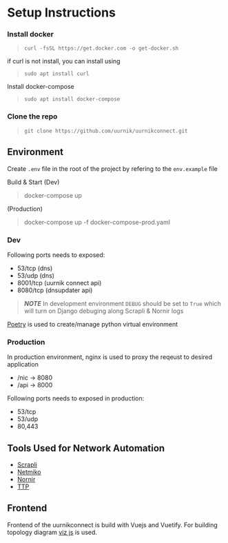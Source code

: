 # Setup Instructions

### Install docker
> `curl -fsSL https://get.docker.com -o get-docker.sh`

if curl is not install, you can install using 
> `sudo apt install curl`

Install docker-compose
> `sudo apt install docker-compose`

### Clone the repo
> `git clone https://github.com/uurnik/uurnikconnect.git`


## Environment 

Create `.env` file in the root of the project by refering to the `env.example` file

Build & Start
(Dev)
> docker-compose up

(Production)
> docker-compose up -f docker-compose-prod.yaml


### Dev
Following ports needs to exposed:

- 53/tcp        (dns)
- 53/udp        (dns)
- 8001/tcp      (uurnik connect api)
- 8080/tcp      (dnsupdater api)


> **_NOTE_** In development environment `DEBUG` should be set to `True` which will turn on Django debuging along Scrapli & Nornir logs

[Poetry](https://python-poetry.org/) is used to create/manage python virtual environment

### Production
In production environment, nginx is used to proxy the reqeust to desired application

- /nic -> 8080
- /api -> 8000

Following ports needs to exposed in production:
- 53/tcp
- 53/udp
- 80,443


## Tools Used for Network Automation

- [Scrapli](https://github.com/carlmontanari/scrapli)
- [Netmiko](https://github.com/ktbyers/netmiko)
- [Nornir](https://nornir.readthedocs.io/en/v2.5.0/)
- [TTP](https://ttp.readthedocs.io/en/latest/)


## Frontend
Frontend of the uurnikconnect is build with Vuejs and Vuetify.
For building topology diagram [viz js](https://visjs.github.io/vis-network/docs/network/) is used.